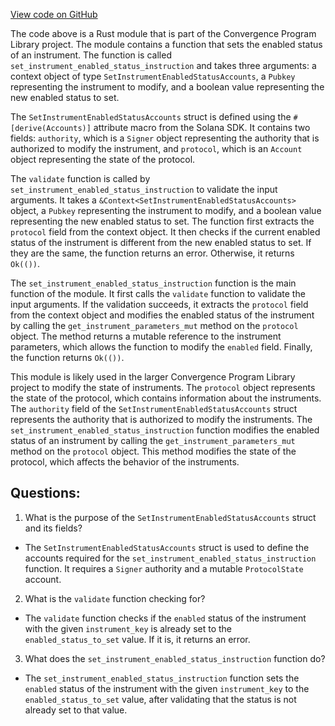 [View code on GitHub](https://github.com/convergence-rfq/convergence-program-library/rfq/program/src/instructions/protocol/set_instrument_enabled_status.rs)

The code above is a Rust module that is part of the Convergence Program Library project. The module contains a function that sets the enabled status of an instrument. The function is called `set_instrument_enabled_status_instruction` and takes three arguments: a context object of type `SetInstrumentEnabledStatusAccounts`, a `Pubkey` representing the instrument to modify, and a boolean value representing the new enabled status to set.

The `SetInstrumentEnabledStatusAccounts` struct is defined using the `#[derive(Accounts)]` attribute macro from the Solana SDK. It contains two fields: `authority`, which is a `Signer` object representing the authority that is authorized to modify the instrument, and `protocol`, which is an `Account` object representing the state of the protocol.

The `validate` function is called by `set_instrument_enabled_status_instruction` to validate the input arguments. It takes a `&Context<SetInstrumentEnabledStatusAccounts>` object, a `Pubkey` representing the instrument to modify, and a boolean value representing the new enabled status to set. The function first extracts the `protocol` field from the context object. It then checks if the current enabled status of the instrument is different from the new enabled status to set. If they are the same, the function returns an error. Otherwise, it returns `Ok(())`.

The `set_instrument_enabled_status_instruction` function is the main function of the module. It first calls the `validate` function to validate the input arguments. If the validation succeeds, it extracts the `protocol` field from the context object and modifies the enabled status of the instrument by calling the `get_instrument_parameters_mut` method on the `protocol` object. The method returns a mutable reference to the instrument parameters, which allows the function to modify the `enabled` field. Finally, the function returns `Ok(())`.

This module is likely used in the larger Convergence Program Library project to modify the state of instruments. The `protocol` object represents the state of the protocol, which contains information about the instruments. The `authority` field of the `SetInstrumentEnabledStatusAccounts` struct represents the authority that is authorized to modify the instruments. The `set_instrument_enabled_status_instruction` function modifies the enabled status of an instrument by calling the `get_instrument_parameters_mut` method on the `protocol` object. This method modifies the state of the protocol, which affects the behavior of the instruments.
## Questions: 
 1. What is the purpose of the `SetInstrumentEnabledStatusAccounts` struct and its fields?
- The `SetInstrumentEnabledStatusAccounts` struct is used to define the accounts required for the `set_instrument_enabled_status_instruction` function. It requires a `Signer` authority and a mutable `ProtocolState` account.

2. What is the `validate` function checking for?
- The `validate` function checks if the `enabled` status of the instrument with the given `instrument_key` is already set to the `enabled_status_to_set` value. If it is, it returns an error.

3. What does the `set_instrument_enabled_status_instruction` function do?
- The `set_instrument_enabled_status_instruction` function sets the `enabled` status of the instrument with the given `instrument_key` to the `enabled_status_to_set` value, after validating that the status is not already set to that value.